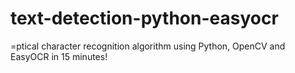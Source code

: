 # text-detection-python-easyocr
=ptical character recognition algorithm using Python, OpenCV and EasyOCR in 15 minutes!
